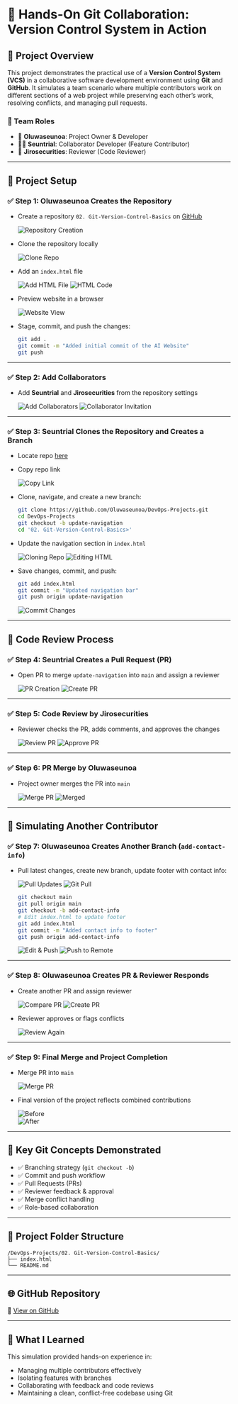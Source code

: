 

# 🧪 Hands-On Git Collaboration: Version Control System in Action

## 👋 Project Overview

This project demonstrates the practical use of a **Version Control System (VCS)** in a collaborative software development environment using **Git** and **GitHub**. It simulates a team scenario where multiple contributors work on different sections of a web project while preserving each other’s work, resolving conflicts, and managing pull requests.

### 👥 Team Roles
- 👤 **Oluwaseunoa**: Project Owner & Developer  
- 👨‍💻 **Seuntrial**: Collaborator Developer (Feature Contributor)  
- 👀 **Jirosecurities**: Reviewer (Code Reviewer)  

---

## 🔧 Project Setup

### ✅ Step 1: Oluwaseunoa Creates the Repository

- Create a repository `02. Git-Version-Control-Basics` on [GitHub](https://github.com/login)

  ![Repository Creation](./img/1.repocreation.png)

- Clone the repository locally

  ![Clone Repo](./img/2.gitclonerepowithgitbash.png)

- Add an `index.html` file

  ![Add HTML File](./img/3.addindexhtmlfile.png)
  ![HTML Code](./img/4.addindexhtmlcode.png)

- Preview website in a browser

  ![Website View](./img/5.websiteview.png)

- Stage, commit, and push the changes:

  ```bash
  git add .
  git commit -m "Added initial commit of the AI Website"
  git push
  ```

---

### ✅ Step 2: Add Collaborators

- Add **Seuntrial** and **Jirosecurities** from the repository settings

  ![Add Collaborators](./img/6.Addcollaborators.png)
  ![Collaborator Invitation](img/7.invitedcollaborator.png)

---

### ✅ Step 3: Seuntrial Clones the Repository and Creates a Branch

- Locate repo [here](https://github.com/Oluwaseunoa/DevOps-Projects)

- Copy repo link

  ![Copy Link](./img/8.Seutrialcopyrepolink.png)

- Clone, navigate, and create a new branch:

  ```bash
  git clone https://github.com/Oluwaseunoa/DevOps-Projects.git
  cd DevOps-Projects
  git checkout -b update-navigation
  cd '02. Git-Version-Control-Basics>'
  ```

- Update the navigation section in `index.html`

  ![Cloning Repo](./img/9.seuntrialclonedrepo.png)
  ![Editing HTML](./img/10.seuncreatedabranch.png)

- Save changes, commit, and push:

  ```bash
  git add index.html
  git commit -m "Updated navigation bar"
  git push origin update-navigation
  ```

  ![Commit Changes](./img/11.seuncommitchanges.png)

---

## 🔁 Code Review Process

### ✅ Step 4: Seuntrial Creates a Pull Request (PR)

- Open PR to merge `update-navigation` into `main` and assign a reviewer

  ![PR Creation](./img/12.seunpulrequest.png)
  ![Create PR](./img/13.seuncreatepullrequest.png)

---

### ✅ Step 5: Code Review by Jirosecurities

- Reviewer checks the PR, adds comments, and approves the changes

  ![Review PR](./img/14.jirosecurityreviewPR.png)
  ![Approve PR](./img/15.jiroapprovePR.png)

---

### ✅ Step 6: PR Merge by Oluwaseunoa

- Project owner merges the PR into `main`

  ![Merge PR](./img/16.oluwaseunmergePR.png)
  ![Merged](./img/17.oluwaseunmergePR.png)

---

## 🤝 Simulating Another Contributor

### ✅ Step 7: Oluwaseunoa Creates Another Branch (`add-contact-info`)

- Pull latest changes, create new branch, update footer with contact info:

  ![Pull Updates](./img/28.firstupdate.png)
  ![Git Pull](./img/18.oluwaseungitpullmain.png)

  ```bash
  git checkout main
  git pull origin main
  git checkout -b add-contact-info
  # Edit index.html to update footer
  git add index.html
  git commit -m "Added contact info to footer"
  git push origin add-contact-info
  ```

  ![Edit & Push](img/19.oluwaseunbranchandedit.png)
  ![Push to Remote](./img/20.oluwaseunbranchpushremote.png)

---

### ✅ Step 8: Oluwaseunoa Creates PR & Reviewer Responds

- Create another PR and assign reviewer

  ![Compare PR](./img/21.oluwaseuncomparePR.png)
  ![Create PR](./img/22.oluwaseunCreatePR.png.png)

- Reviewer approves or flags conflicts

  ![Review Again](./img/24.jiroreview.png)

---

### ✅ Step 9: Final Merge and Project Completion

- Merge PR into `main`

  ![Merge PR](./img/25.oluwaseunMergeprove.png)

- Final version of the project reflects combined contributions

  ![Before](./img/26.before.png)  
  ![After](./img/27.after.png)

---

## 🎯 Key Git Concepts Demonstrated

- ✅ Branching strategy (`git checkout -b`)
- ✅ Commit and push workflow
- ✅ Pull Requests (PRs)
- ✅ Reviewer feedback & approval
- ✅ Merge conflict handling
- ✅ Role-based collaboration

---

## 📂 Project Folder Structure

```
/DevOps-Projects/02. Git-Version-Control-Basics/
├── index.html
└── README.md
```

---

## 🌐 GitHub Repository

🔗 [View on GitHub](https://github.com/Oluwaseunoa/DevOps-Projects)

---

## 🧠 What I Learned

This simulation provided hands-on experience in:

- Managing multiple contributors effectively
- Isolating features with branches
- Collaborating with feedback and code reviews
- Maintaining a clean, conflict-free codebase using Git


